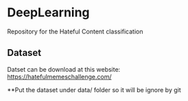 # DeepLearning
Repository for the Hateful Content classification

## Dataset
Datset can be download at this website: https://hatefulmemeschallenge.com/

**Put the dataset under data/ folder so it will be ignore by git